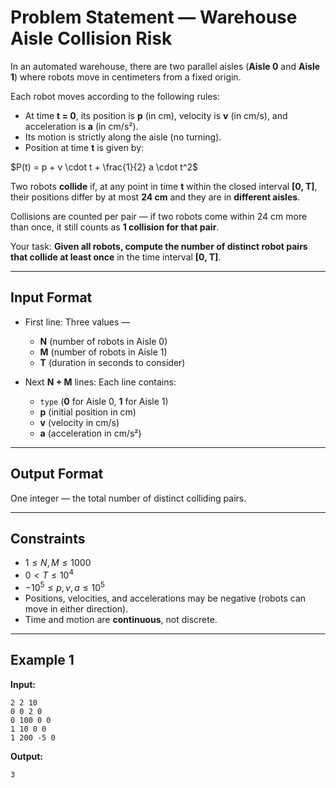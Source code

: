 # Problem Statement — Warehouse Aisle Collision Risk

In an automated warehouse, there are two parallel aisles (**Aisle 0** and **Aisle 1**) where robots move in centimeters from a fixed origin.

Each robot moves according to the following rules:

* At time **t = 0**, its position is **p** (in cm), velocity is **v** (in cm/s), and acceleration is **a** (in cm/s²).
* Its motion is strictly along the aisle (no turning).
* Position at time **t** is given by:

$P(t) = p + v \cdot t + \frac{1}{2} a \cdot t^2$

Two robots **collide** if, at any point in time **t** within the closed interval **\[0, T]**, their positions differ by at most **24 cm** and they are in **different aisles**.

Collisions are counted per pair — if two robots come within 24 cm more than once, it still counts as **1 collision for that pair**.

Your task: **Given all robots, compute the number of distinct robot pairs that collide at least once** in the time interval **\[0, T]**.

---

## Input Format

* First line: Three values —

  * **N** (number of robots in Aisle 0)
  * **M** (number of robots in Aisle 1)
  * **T** (duration in seconds to consider)
* Next **N + M** lines: Each line contains:

  * `type` (**0** for Aisle 0, **1** for Aisle 1)
  * **p** (initial position in cm)
  * **v** (velocity in cm/s)
  * **a** (acceleration in cm/s²)

---

## Output Format

One integer — the total number of distinct colliding pairs.

---

## Constraints

* $1 \leq N, M \leq 1000$
* $0 < T \leq 10^4$
* $-10^5 \leq p, v, a \leq 10^5$
* Positions, velocities, and accelerations may be negative (robots can move in either direction).
* Time and motion are **continuous**, not discrete.

---

## Example 1

**Input:**

```
2 2 10
0 0 2 0
0 100 0 0
1 10 0 0
1 200 -5 0
```

**Output:**

```
3
```
